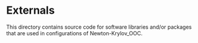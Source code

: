 # Externals

This directory contains source code for software libraries and/or packages that are used
in configurations of Newton-Krylov_OOC.

